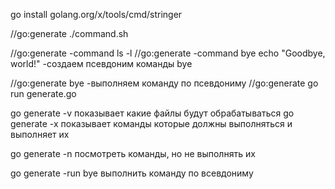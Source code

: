 go install golang.org/x/tools/cmd/stringer


//go:generate ./command.sh

//go:generate -command ls -l
//go:generate -command bye echo "Goodbye, world!"  -создаем псевдоним команды bye

//go:generate bye -выполняем команду по псевдониму
//go:generate go run generate.go

go generate -v показывает какие файлы будут обрабатываться
go generate -x показывает команды которые должны выполняться и выполняет их

go generate -n посмотреть команды, но не выполнять их

go generate -run bye выполнить команду по всевдониму

